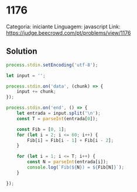 # 1176

Categoria: iniciante
Linguagem: javascript
Link: https://judge.beecrowd.com/pt/problems/view/1176

## Solution

```js
process.stdin.setEncoding('utf-8');

let input = '';

process.stdin.on('data', (chunk) => {
    input += chunk;
});

process.stdin.on('end', () => {
    let entrada = input.split('\n');
    const T = parseInt(entrada[0]);

    const Fib = [0, 1];
    for (let i = 2; i <= 60; i++) {
        Fib[i] = Fib[i - 1] + Fib[i - 2];
    }

    for (let i = 1; i <= T; i++) {
        const N = parseInt(entrada[i]);
        console.log(`Fib(${N}) = ${Fib[N]}`);
    }

});


```
